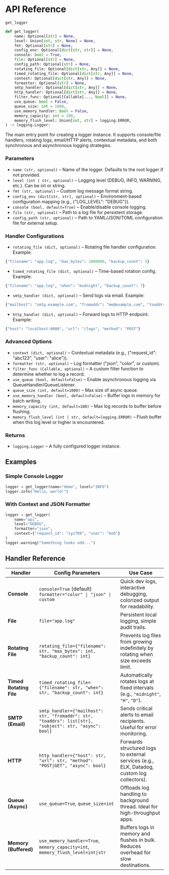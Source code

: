 # API Reference

`get_logger`

```python
def get_logger(
    name: Optional[str] = None,
    level: Union[int, str, None] = None,
    fmt: Optional[str] = None,
    config_env: Optional[dict[str, str]] = None,
    console: bool = True,
    file: Optional[str] = None,
    config_path: Optional[str] = None,
    rotating_file: Optional[dict[str, Any]] = None,
    timed_rotating_file: Optional[dict[str, Any]] = None,
    context: Optional[dict[str, Any]] = None,
    formatter: Optional[str] = None,
    smtp_handler: Optional[dict[str, Any]] = None,
    http_handler: Optional[dict[str, Any]] = None,
    filter_func: Optional[Callable[..., bool]] = None,
    use_queue: bool = False,
    queue_size: int = 1000,
    use_memory_handler: bool = False,
    memory_capacity: int = 100,
    memory_flush_level: Union[int, str] = logging.ERROR,
) -> logging.Logger:
```

The main entry point for creating a logger instance. It supports console/file handlers, rotating logs, email/HTTP alerts, contextual metadata, and both synchronous and asynchronous logging strategies.

### Parameters

- `name (str, optional)` – Name of the logger. Defaults to the root logger if not provided.
- `level (int | str, optional)` – Logging level (DEBUG, INFO, WARNING, etc.). Can be int or string.
- `fmt (str, optional)` – Custom log message format string.
- `config_env (dict[str, str], optional)` – Environment-based configuration mapping (e.g., {"LOG_LEVEL": "DEBUG"}).
- `console (bool, default=True)` – Enable/disable console logging.
- `file (str, optional)` – Path to a log file for persistent storage.
- `config_path (str, optional)` – Path to YAML/JSON/TOML configuration file for external setup.

### Handler Configurations

- `rotating_file (dict, optional)` – Rotating file handler configuration. Example:
```python
{"filename": "app.log", "max_bytes": 1000000, "backup_count": 5}
```

- `timed_rotating_file (dict, optional)` – Time-based rotation config. Example:
```python
{"filename": "app.log", "when": "midnight", "backup_count": 7}
```

- `smtp_handler (dict, optional)` – Send logs via email. Example:
```python
{"mailhost": "smtp.example.com", "fromaddr": "me@example.com", "toaddrs": ["ops@example.com"], "subject": "Alert!"}
```

- `http_handler (dict, optional)` – Forward logs to HTTP endpoint. Example:
```python
{"host": "localhost:8000", "url": "/logs", "method": "POST"}
```

### Advanced Options
- `context (dict, optional)` – Contextual metadata (e.g., {"request_id": "abc123", "user": "alice"}).
- `formatter (str, optional)` – Log formatter ("json", "color", or custom).
- `filter_func (Callable, optional)` – A custom filter function to determine whether to log a record.
- `use_queue (bool, default=False)` – Enable asynchronous logging via QueueHandler/QueueListener.
- `queue_size (int, default=1000)` – Max size of async queue.
- `use_memory_handler (bool, default=False)` – Buffer logs in memory for batch writing.
- `memory_capacity (int, default=100)` – Max log records to buffer before flushing.
- `memory_flush_level (int | str, default=logging.ERROR)` – Flush buffer when this log level or higher is encountered.

### Returns
- `logging.Logger` – A fully configured logger instance.

## Examples
### Simple Console Logger
```python
logger = get_logger(name="demo", level="INFO")
logger.info("Hello, world!")
```

### With Context and JSON Formatter
```python
logger = get_logger(
    name="api",
    level="DEBUG",
    formatter="json",
    context={"request_id": "xyz789", "user": "bob"}
)
logger.warning("Something looks odd...")
```


## Handler Reference
| **Handler**             | **Config Parameters**                                                                                  | **Use Case**                                                                               |
| ----------------------- | ------------------------------------------------------------------------------------------------------ | ------------------------------------------------------------------------------------------ |
| **Console**             | `console=True` (default) <br> `formatter="color" \| "json" \| custom`                                  | Quick dev logs, interactive debugging, colorized output for readability.                   |
| **File**                | `file="app.log"`                                                                                       | Persistent local logging, simple audit trails.                                             |
| **Rotating File**       | `rotating_file={"filename": str, "max_bytes": int, "backup_count": int}`                               | Prevents log files from growing indefinitely by rotating when size exceeds limit.          |
| **Timed Rotating File** | `timed_rotating_file={"filename": str, "when": str, "backup_count": int}`                              | Automatically rotates logs at fixed intervals (e.g., `"midnight"`, `"H"`, `"D"`).          |
| **SMTP (Email)**        | `smtp_handler={"mailhost": str, "fromaddr": str, "toaddrs": list[str], "subject": str, "async": bool}` | Sends critical alerts to email recipients. Useful for error monitoring.                    |
| **HTTP**                | `http_handler={"host": str, "url": str, "method": "POST\|GET", "async": bool}`                         | Forwards structured logs to external services (e.g., ELK, Datadog, custom log collectors). |
| **Queue (Async)**       | `use_queue=True`, `queue_size=int`                                                                     | Offloads log handling to background thread. Ideal for high-throughput apps.                |
| **Memory (Buffered)**   | `use_memory_handler=True`, `memory_capacity=int`, `memory_flush_level=int\|str`                        | Buffers logs in memory and flushes in bulk. Reduces overhead for slow destinations.        |
